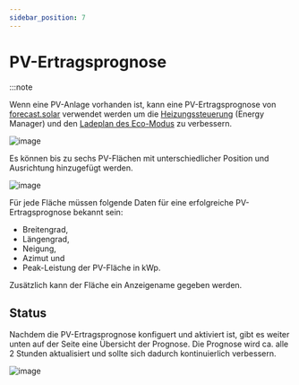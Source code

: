 ```yaml
---
sidebar_position: 7
---
```


# PV-Ertragsprognose

:::note

Wenn eine PV-Anlage vorhanden ist, kann eine PV-Ertragsprognose von [forecast.solar](https://forecast.solar/) verwendet werden um die [Heizungssteuerung](/docs/webinterface/energy_management/heater.md) (Energy Manager) und den [Ladeplan des Eco-Modus](/docs/webinterface/energy_management/eco_mode.md) zu verbessern.

![image](/img/webinterface/energy_management/wem2-solar_forecast1.png)

Es können bis zu sechs PV-Flächen mit unterschiedlicher Position und Ausrichtung hinzugefügt werden.

![image](/img/webinterface/energy_management/wem2-solar_forecast-plane.png)

Für jede Fläche müssen folgende Daten für eine erfolgreiche PV-Ertragsprognose bekannt sein:

* Breitengrad,
* Längengrad,
* Neigung,
* Azimut und
* Peak-Leistung der PV-Fläche in kWp.

Zusätzlich kann der Fläche ein Anzeigename gegeben werden.

## Status

Nachdem die PV-Ertragsprognose konfiguert und aktiviert ist, gibt es weiter unten auf der Seite eine Übersicht der Prognose. Die Prognose wird ca. alle 2 Stunden aktualisiert und sollte sich dadurch kontinuierlich verbessern.

![image](/img/webinterface/energy_management/wem2-solar_forecast2.png)
